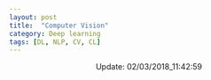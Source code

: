 ```yaml
---
layout: post
title:  "Computer Vision"
category: Deep learning
tags: [DL, NLP, CV, CL]
---
```






<center> Update: 02/03/2018_11:42:59</center>

  	
